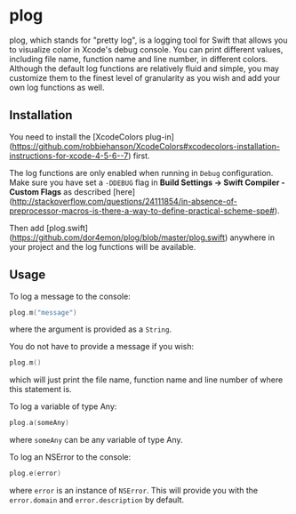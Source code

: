 # plog

plog, which stands for "pretty log", is a logging tool for Swift that allows you to visualize color in Xcode's debug console. You can print different values, including file name, function name and line number, in different colors. Although the default log functions are relatively fluid and simple, you may customize them to the finest level of granularity as you wish and add your own log functions as well.

## Installation

You need to install the [XcodeColors plug-in] (https://github.com/robbiehanson/XcodeColors#xcodecolors-installation-instructions-for-xcode-4-5-6--7) first.

The log functions are only enabled when running in `Debug` configuration. Make sure you have set a `-DDEBUG` flag in **Build Settings -> Swift Compiler - Custom Flags** as described [here] (http://stackoverflow.com/questions/24111854/in-absence-of-preprocessor-macros-is-there-a-way-to-define-practical-scheme-spe#).

Then add [plog.swift] (https://github.com/dor4emon/plog/blob/master/plog.swift) anywhere in your project and the log functions will be available.

## Usage

To log a message to the console:
```swift
plog.m("message")
```

where the argument is provided as a `String`.

You do not have to provide a message if you wish:
```swift
plog.m()
```

which will just print the file name, function name and line number of where this statement is.

To log a variable of type Any:
```swift
plog.a(someAny)
```

where `someAny` can be any variable of type Any.

To log an NSError to the console:
```swift
plog.e(error)
```

where `error` is an instance of `NSError`. This will provide you with the `error.domain` and `error.description` by default.
